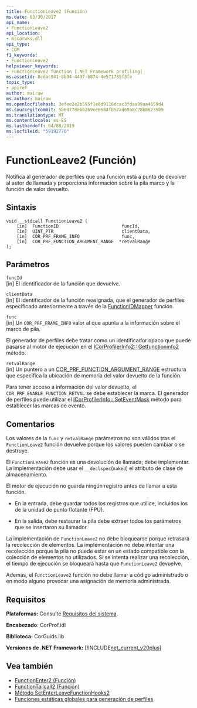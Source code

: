 ```yaml
---
title: FunctionLeave2 (Función)
ms.date: 03/30/2017
api_name:
- FunctionLeave2
api_location:
- mscorwks.dll
api_type:
- COM
f1_keywords:
- FunctionLeave2
helpviewer_keywords:
- FunctionLeave2 function [.NET Framework profiling]
ms.assetid: 8cdac941-8b94-4497-b874-4e571785f3fe
topic_type:
- apiref
author: mairaw
ms.author: mairaw
ms.openlocfilehash: 3efee2e2b595f1e0d9116dcac3fdaa99aa4659d4
ms.sourcegitcommit: 5b6d778ebb269ee6684fb57ad69a8c28b06235b9
ms.translationtype: MT
ms.contentlocale: es-ES
ms.lasthandoff: 04/08/2019
ms.locfileid: "59192776"
---
```

# <a name="functionleave2-function"></a>FunctionLeave2 (Función)
Notifica al generador de perfiles que una función está a punto de devolver al autor de llamada y proporciona información sobre la pila marco y la función de valor devuelto.  
  
## <a name="syntax"></a>Sintaxis  
  
```  
void __stdcall FunctionLeave2 (  
    [in]  FunctionID                        funcId,  
    [in]  UINT_PTR                          clientData,  
    [in]  COR_PRF_FRAME_INFO                func,  
    [in]  COR_PRF_FUNCTION_ARGUMENT_RANGE  *retvalRange  
);  
```  
  
## <a name="parameters"></a>Parámetros  
 `funcId`  
 [in] El identificador de la función que devuelve.  
  
 `clientData`  
 [in] El identificador de la función reasignada, que el generador de perfiles especificado anteriormente a través de la [FunctionIDMapper](../../../../docs/framework/unmanaged-api/profiling/functionidmapper-function.md) función.  
  
 `func`  
 [in] Un `COR_PRF_FRAME_INFO` valor al que apunta a la información sobre el marco de pila.  
  
 El generador de perfiles debe tratar como un identificador opaco que puede pasarse al motor de ejecución en el [ICorProfilerInfo2:: Getfunctioninfo2](../../../../docs/framework/unmanaged-api/profiling/icorprofilerinfo2-getfunctioninfo2-method.md) método.  
  
 `retvalRange`  
 [in] Un puntero a un [COR_PRF_FUNCTION_ARGUMENT_RANGE](../../../../docs/framework/unmanaged-api/profiling/cor-prf-function-argument-range-structure.md) estructura que especifica la ubicación de memoria del valor devuelto de la función.  
  
 Para tener acceso a información del valor devuelto, el `COR_PRF_ENABLE_FUNCTION_RETVAL` se debe establecer la marca. El generador de perfiles puede utilizar el [ICorProfilerInfo:: SetEventMask](../../../../docs/framework/unmanaged-api/profiling/icorprofilerinfo-seteventmask-method.md) método para establecer las marcas de evento.  
  
## <a name="remarks"></a>Comentarios  
 Los valores de la `func` y `retvalRange` parámetros no son válidos tras el `FunctionLeave2` función devuelve porque los valores pueden cambiar o se destruye.  
  
 El `FunctionLeave2` función es una devolución de llamada; debe implementar. La implementación debe usar el `__declspec`(`naked`) el atributo de clase de almacenamiento.  
  
 El motor de ejecución no guarda ningún registro antes de llamar a esta función.  
  
-   En la entrada, debe guardar todos los registros que utilice, incluidos los de la unidad de punto flotante (FPU).  
  
-   En la salida, debe restaurar la pila debe extraer todos los parámetros que se insertaron su llamador.  
  
 La implementación de `FunctionLeave2` no debe bloquearse porque retrasará la recolección de elementos. La implementación no debe intentar una recolección porque la pila no puede estar en un estado compatible con la colección de elementos no utilizados. Si se intenta realizar una recolección, el tiempo de ejecución se bloqueará hasta que `FunctionLeave2` devuelve.  
  
 Además, el `FunctionLeave2` función no debe llamar a código administrado o en modo alguno provocar una asignación de memoria administrada.  
  
## <a name="requirements"></a>Requisitos  
 **Plataformas:** Consulte [Requisitos del sistema](../../../../docs/framework/get-started/system-requirements.md).  
  
 **Encabezado**: CorProf.idl  
  
 **Biblioteca:** CorGuids.lib  
  
 **Versiones de .NET Framework:** [!INCLUDE[net_current_v20plus](../../../../includes/net-current-v20plus-md.md)]  
  
## <a name="see-also"></a>Vea también

- [FunctionEnter2 (Función)](../../../../docs/framework/unmanaged-api/profiling/functionenter2-function.md)
- [FunctionTailcall2 (Función)](../../../../docs/framework/unmanaged-api/profiling/functiontailcall2-function.md)
- [Método SetEnterLeaveFunctionHooks2](../../../../docs/framework/unmanaged-api/profiling/icorprofilerinfo2-setenterleavefunctionhooks2-method.md)
- [Funciones estáticas globales para generación de perfiles](../../../../docs/framework/unmanaged-api/profiling/profiling-global-static-functions.md)

